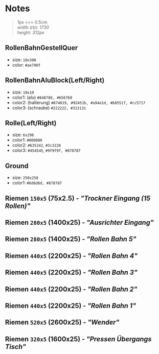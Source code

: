 # Notes

> 1px === 0.5cm  
> width (rb): _1730_  
> height: _312px_

## RollenBahnGestellQuer

- size: `10x300`
- color: `#ae790f`

## RollenBahnAluBlock(Left/Right)

- size: `10x10`
- color1: (alu) `#848789, #656769`
- color2: (halterung) `#874019, #92451b, #a94e1d, #b8551f, #cc5717`
- color3: (schraube) `#222222, #313131`

## Rolle(Left/Right)

- size: `6x296`
- color1: `#000000`
- color2: `#635242`, `#3c3228`
- color3: `#454545`, `#9f9f9f, #878787`

## Ground

- size: `250x250`
- color1: `#6d6d6d, #878787`

## Riemen `150x5` (75x2.5) - _"Trockner Eingang (15 Rollen)"_

## Riemen `280x5` (1400x25) - _"Ausrichter Eingang"_

## Riemen `280x5` (1400x25) - _"Rollen Bahn 5"_

## Riemen `440x5` (2200x25) - _"Rollen Bahn 4"_

## Riemen `440x5` (2200x25) - _"Rollen Bahn 3"_

## Riemen `440x5` (2200x25) - _"Rollen Bahn 2"_

## Riemen `440x5` (2200x25) - _"Rollen Bahn 1"_

## Riemen `520x5` (2600x25) - _"Wender"_

## Riemen `320x5` (1600x25) - _"Pressen Übergangs Tisch"_
